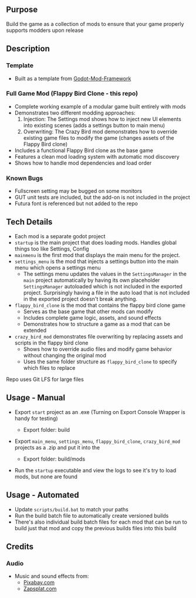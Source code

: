 ## Purpose

Build the game as a collection of mods to ensure that your game properly supports modders upon release

## Description

### Template
 - Built as a template from [Godot-Mod-Framework](https://github.com/ThomasSilloway/Godot-Mod-Framework)

### Full Game Mod (Flappy Bird Clone - this repo)
 - Complete working example of a modular game built entirely with mods
 - Demonstrates two different modding approaches:
   1. Injection: The Settings mod shows how to inject new UI elements into existing scenes (adds a settings button to main menu)
   2. Overwriting: The Crazy Bird mod demonstrates how to override existing game files to modify the game (changes assets of the Flappy Bird clone)
 - Includes a functional Flappy Bird clone as the base game
 - Features a clean mod loading system with automatic mod discovery
 - Shows how to handle mod dependencies and load order
### Known Bugs
 - Fullscreen setting may be bugged on some monitors
 - GUT unit tests are included, but the add-on is not included in the project
 - Futura font is referenced but not added to the repo

## Tech Details

- Each mod is a separate godot project
- `startup` is the main project that does loading mods. Handles global things too like Settings, Config
- `mainmenu` is the first mod that displays the main menu for the project.
- `settings_menu` is the mod that injects a settings button into the main menu which opens a settings menu
  - The settings menu updates the values in the `SettingsManager` in the `main` project automatically by having its own placeholder `SettingsManager` autoloaded which is not included in the exported project. Surprisingly having a file in the auto load that is not included in the exported project doesn't break anything.
- `flappy_bird_clone` is the mod that contains the flappy bird clone game
  - Serves as the base game that other mods can modify
  - Includes complete game logic, assets, and sound effects
  - Demonstrates how to structure a game as a mod that can be extended
- `crazy_bird_mod` demonstrates file overwriting by replacing assets and scripts in the flappy bird clone
  - Shows how to override audio files and modify game behavior without changing the original mod
  - Uses the same folder structure as `flappy_bird_clone` to specify which files to replace

Repo uses Git LFS for large files

## Usage - Manual

- Export `start` project as an .exe (Turning on Export Console Wrapper is handy for testing)
  - Export folder: build
- Export `main_menu`, `settings_menu`, `flappy_bird_clone`, `crazy_bird_mod` projects as a .zip and put it into the 
  - Export folder: build/mods

- Run the `startup` executable and view the logs to see it's try to load mods, but none are found

## Usage - Automated
- Update `scripts/build.bat` to match your paths
- Run the build batch file to automatically create versioned builds
- There's also individual build batch files for each mod that can be run to build just that mod and copy the previous builds files into this build

## Credits

### Audio
- Music and sound effects from:
  - [Pixabay.com](https://pixabay.com)
  - [Zapsplat.com](https://www.zapsplat.com)

